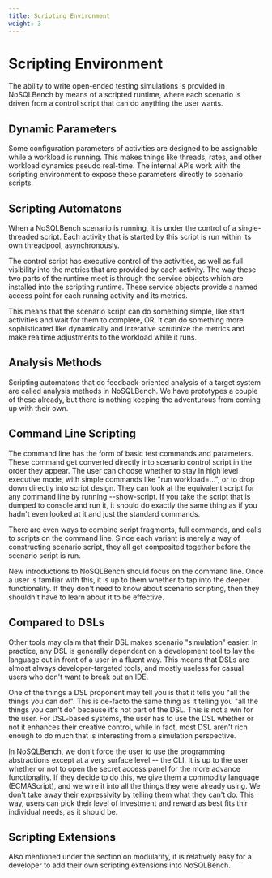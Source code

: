 ```yaml
---
title: Scripting Environment
weight: 3
---
```


# Scripting Environment

The ability to write open-ended testing simulations is provided in NoSQLBench by means of a scripted runtime, where each
scenario is driven from a control script that can do anything the user wants.

## Dynamic Parameters

Some configuration parameters of activities are designed to be assignable while a workload is running. This makes things
like threads, rates, and other workload dynamics pseudo real-time. The internal APIs work with the scripting environment
to expose these parameters directly to scenario scripts.

## Scripting Automatons

When a NoSQLBench scenario is running, it is under the control of a single-threaded script. Each activity that is
started by this script is run within its own threadpool, asynchronously.

The control script has executive control of the activities, as well as full visibility into the metrics that are
provided by each activity. The way these two parts of the runtime meet is through the service objects which are
installed into the scripting runtime. These service objects provide a named access point for each running activity and
its metrics.

This means that the scenario script can do something simple, like start activities and wait for them to complete, OR, it
can do something more sophisticated like dynamically and interative scrutinize the metrics and make realtime adjustments
to the workload while it runs.

## Analysis Methods

Scripting automatons that do feedback-oriented analysis of a target system are called analysis methods in NoSQLBench. We
have prototypes a couple of these already, but there is nothing keeping the adventurous from coming up with their own.

## Command Line Scripting

The command line has the form of basic test commands and parameters. These command get converted directly into scenario
control script in the order they appear. The user can choose whether to stay in high level executive mode, with simple
commands like "run workload=...", or to drop down directly into script design. They can look at the equivalent script
for any command line by running --show-script. If you take the script that is dumped to console and run it, it should do
exactly the same thing as if you hadn't even looked at it and just the standard commands.

There are even ways to combine script fragments, full commands, and calls to scripts on the command line. Since each
variant is merely a way of constructing scenario script, they all get composited together before the scenario script is
run.

New introductions to NoSQLBench should focus on the command line. Once a user is familiar with this, it is up to them
whether to tap into the deeper functionality. If they don't need to know about scenario scripting, then they shouldn't
have to learn about it to be effective.

## Compared to DSLs

Other tools may claim that their DSL makes scenario "simulation" easier. In practice, any DSL is generally dependent on
a development tool to lay the language out in front of a user in a fluent way. This means that DSLs are almost always
developer-targeted tools, and mostly useless for casual users who don't want to break out an IDE.

One of the things a DSL proponent may tell you is that it tells you "all the things you can do!". This is de-facto the
same thing as it telling you "all the things you can't do" because it's not part of the DSL. This is not a win for the
user. For DSL-based systems, the user has to use the DSL whether or not it enhances their creative control, while in
fact, most DSL aren't rich enough to do much that is interesting from a simulation perspective.

In NoSQLBench, we don't force the user to use the programming abstractions except at a very surface level -- the CLI. It
is up to the user whether or not to open the secret access panel for the more advance functionality. If they decide to
do this, we give them a commodity language (ECMAScript), and we wire it into all the things they were already using. We
don't take away their expressivity by telling them what they can't do. This way, users can pick their level of
investment and reward as best fits thir individual needs, as it should be.

## Scripting Extensions

Also mentioned under the section on modularity, it is relatively easy for a developer to add their own scripting
extensions into NoSQLBench.
